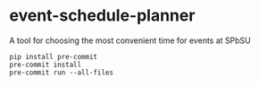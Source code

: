 # event-schedule-planner
A tool for choosing the most convenient time for events at SPbSU

```
pip install pre-commit
pre-commit install
pre-commit run --all-files
```
